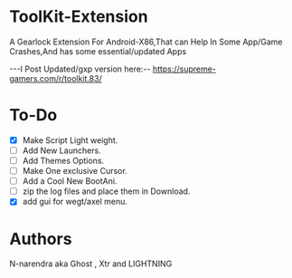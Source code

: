 # ToolKit-Extension
A Gearlock Extension For Android-X86,That can Help In Some App/Game Crashes,And has some essential/updated Apps

---I Post Updated/gxp version here:--
https://supreme-gamers.com/r/toolkit.83/

# To-Do
- [x] Make Script Light weight.
- [ ] Add New Launchers.
- [ ] Add Themes Options.
- [ ] Make One exclusive Cursor.
- [ ] Add a Cool New BootAni.
- [ ] zip the log files and place them in Download.
- [x] add gui for wegt/axel menu.

# Authors
N-narendra aka Ghost , Xtr and LIGHTNING
